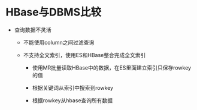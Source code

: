 # HBase与DBMS比较

- 查询数据不灵活
  
  - 不能使用column之间过滤查询
  
  - 不支持全文索引，使用ES和HBase整合完成全文索引
    
    - 使用MR批量读取HBase中的数据，在ES里面建立索引只保存rowkey的值
    
    - 根据关键词从索引中搜索到rowkey
    
    - 根据rowkey从hbase查询所有数据
